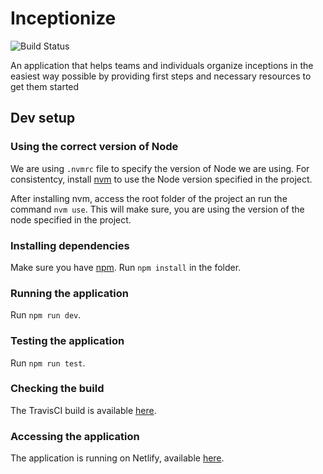 # Inceptionize

![Build Status](https://travis-ci.com/Inceptionize/inceptionize.svg?branch=master)

An application that helps teams and individuals organize inceptions in the easiest way possible by providing first steps and necessary resources to get them started

## Dev setup

### Using the correct version of Node

We are using `.nvmrc` file to specify the version of Node we are using. For consistentcy, install [nvm](https://github.com/nvm-sh/nvm) to use the Node version specified in the project.

After installing nvm, access the root folder of the project an run the command `nvm use`. This will make sure, you are using the version of the node specified in the project.

### Installing dependencies

Make sure you have [npm](https://www.npmjs.com/get-npm). Run `npm install` in the folder.

### Running the application

Run `npm run dev`.

### Testing the application

Run `npm run test`.

### Checking the build

The TravisCI build is available [here](https://travis-ci.com/github/Inceptionize/inceptionize).

### Accessing the application

The application is running on Netlify, available [here](https://inceptionize.netlify.app/).